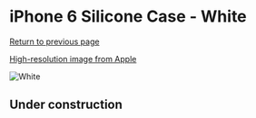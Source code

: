 # iPhone 6 Silicone Case - White

[Return to previous page](/iphone_6)

[High-resolution image from Apple](https://store.storeimages.cdn-apple.com/8756/as-images.apple.com/is/MGQG2?wid=4500&hei=4500&fmt=png)

<div style="width: 512px"><img src="/almost_uncompressed/MGQG2.webp" alt="White"></div>

## Under construction
